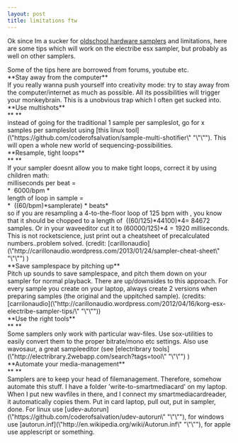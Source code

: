 ```yaml
---
layout: post
title: limitations ftw
---
```

Ok since Im a sucker for [oldschool hardware samplers](\"http://leondustar.nl/blog/archive/limitations-ftw\" "\"\"") and limitations, here are some tips which will work on the electribe esx sampler, but probably as well on other samplers.


<div>Some of the tips here are borrowed from forums, youtube etc.  

<div>  

</div>
<div>**Stay away from the computer**
</div>
<div>  

</div>
<div>If you really wanna push yourself into creativity mode: try to stay away from the computer/internet as much as possible. All its possibilities will trigger your monkeybrain. This is a unobvious trap which I often get sucked into.
</div>
<div>  

</div>
<div>**Use multishots**
</div>
<div>**  
**
</div>
<div>
<span arial="" font-size:="" font-style:="" ms="" normal="" style="\"font-family:" tahoma="">instead of going for the traditional 1 sample per sampleslot, go for x samples per sampleslot using [this linux tool](\"https://github.com/coderofsalvation/sample-multi-shotifier\" "\"\""). This will open a whole new world of sequencing-possibilities.
</span>
</div>
<div>
<span arial="" font-size:="" font-style:="" ms="" normal="" style="\"font-family:" tahoma="">  

</span>
</div>
<div>
<span arial="" font-size:="" font-style:="" ms="" normal="" style="\"font-family:" tahoma="">**Resample, tight loops**
</span>
</div>
<div>
<span arial="" font-size:="" font-style:="" ms="" normal="" style="\"font-family:" tahoma="">**  
**
</span>
</div>
<div>
<span arial="" font-size:="" font-style:="" ms="" normal="" style="\"font-family:" tahoma="">If your sampler doesnt allow you to make tight loops, correct it by using children math:
</span>
</div>
<div>
<span arial="" font-size:="" font-style:="" ms="" normal="" style="\"font-family:" tahoma="">  

</span>
</div>
<div>
<span arial="" font-size:="" font-style:="" ms="" normal="" style="\"font-family:" tahoma="">milliseconds per beat = 
</span>
</div>
<div>
<span arial="" font-size:="" ms="" style="\"font-family:" tahoma="">*  6000/bpm *
</span>
</div>
<div>
<span arial="" font-size:="" font-style:="" ms="" normal="" style="\"font-family:" tahoma="">  

</span>
</div>
<div>
<span arial="" font-size:="" font-style:="" ms="" normal="" style="\"font-family:" tahoma="">length of loop in sample =
</span>
</div>
<div>
<span arial="" font-size:="" ms="" style="\"font-family:" tahoma="">*  ((60/bpm)*samplerate) * beats*
</span>
</div>
<div>
<span arial="" font-size:="" font-style:="" ms="" normal="" style="\"font-family:" tahoma="">  

</span>
</div>
<div>
<span arial="" font-size:="" font-style:="" ms="" normal="" style="\"font-family:" tahoma="">so if you are resampling a 4-to-the-floor loop of 125 bpm with , you know that it should be chopped to a length of  ((60/125)*44100)*4= 84672 samples. Or in your waveeditor cut it to (60000/125)*4 = 1920 milliseconds.
</span>
</div>
<div>
<span arial="" font-size:="" font-style:="" ms="" normal="" style="\"font-family:" tahoma="">This is not rocketscience, just print out a cheatsheet of precalculated numbers..problem solved. (credit: [carillonaudio](\"http://carillonaudio.wordpress.com/2013/01/24/sampler-cheat-sheet\" "\"\"") )
</span>
</div>
<div>  

</div>
<div>**Save samplespace by pitching up**
</div>
<div>  

</div>
<div>
<span arial="" font-size:="" font-style:="" ms="" normal="" style="\"font-family:" tahoma="">Pitch up sounds to save samplespace, and pitch them down on your sampler for normal playback. There are up/downsides to this approach. For every sample you create on your laptop, always create 2 versions when preparing samples (the original and the uppitched sample). (credits: [carrilonaudio](\"http://carillonaudio.wordpress.com/2012/04/16/korg-esx-electribe-sampler-tips/\" "\"\""))
</span>
</div>
<div>  

</div>
<div>**Use the right tools**
</div>
<div>**  
**
</div>
<div>
<span arial="" font-size:="" font-style:="" ms="" normal="" style="\"font-family:" tahoma="">Some samplers only work with particular wav-files. Use sox-utilities to easily convert them to the proper bitrate/mono etc settings. Also use wavosaur, a great sampleeditor (see [electribrary tools](\"http://electribrary.2webapp.com/search?tags=tool\" "\"\"") )
</span>
</div>
<div>
<span arial="" font-size:="" font-style:="" ms="" normal="" style="\"font-family:" tahoma="">  

</span>
</div>
<div>
<span arial="" font-size:="" font-style:="" ms="" normal="" style="\"font-family:" tahoma="">  

</span>
</div>
<div>**Automate your media-management**
</div>
<div>**  
**
</div>
<div>
<span arial="" font-size:="" font-style:="" ms="" normal="" style="\"font-family:" tahoma="">Samplers are to keep your head of filemanagement. Therefore, somehow automate this stuff. I have a folder 'write-to-smartmediacard' on my laptop. When I put new wavfiles in there, and I connect my smartmediacardreader, it automatically copies them. Put in card laptop, pull out, put in sampler, done. For linux use [udev-autorun](\"https://github.com/coderofsalvation/udev-autorun\" "\"\""), for windows use [autorun.inf](\"http://en.wikipedia.org/wiki/Autorun.inf\" "\"\""), for apple use applescript or something.
</span>
</div>
<div>
<span arial="" font-size:="" font-style:="" ms="" normal="" style="\"font-family:" tahoma="">  

</span>
</div>
</div>